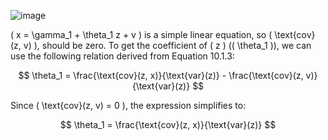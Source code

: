 ![image](https://github.com/user-attachments/assets/339e88a5-26e4-4d16-87df-9611306b2b6c)

\( x = \gamma_1 + \theta_1 z + v \) is a simple linear equation, so \( \text{cov}(z, v) \), should be zero.
To get the coefficient of \( z \) (\( \theta_1 \)), we can use the following relation derived from Equation 10.1.3:

$$
\theta_1 = \frac{\text{cov}(z, x)}{\text{var}(z)} - \frac{\text{cov}(z, v)}{\text{var}(z)}
$$

Since \( \text{cov}(z, v) = 0 \), the expression simplifies to:

$$
\theta_1 = \frac{\text{cov}(z, x)}{\text{var}(z)}
$$
